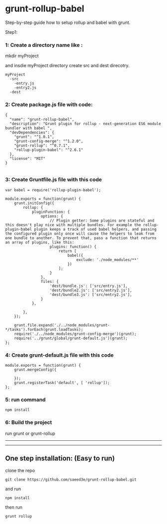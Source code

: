 # grunt-rollup-babel
Step-by-step guide how to setup rollup and babel with grunt.

Step1:

### 1: Create a directory name like : 
mkdir myProject

and insdie myProject directory create 
src and dest direcotry.

```
myProject
  -src
    -entry.js
    -entry2.js
  -dest
```

### 2: Create package.js file with code:
```
{
  "name": "grunt-rollup-babel",
  "description": "Grunt plugin for rollup - next-generation ES6 module bundler with babel ",
  "devDependencies": {
    "grunt": "^1.0.1",
    "grunt-config-merge": "^1.2.0",
    "grunt-rollup": "^0.7.1",
    "rollup-plugin-babel": "^2.6.1"
  },
  "license": "MIT"
}


```


### 3: Create Gruntfile.js file with this code
```
var babel = require('rollup-plugin-babel');

module.exports = function(grunt) {
    grunt.initConfig({
        rollup: {
            pluginFunction: {
                options: {
                    // Plugin getter: Some plugins are stateful and this doesn't play nice with multiple bundles. For example the rollup-plugin-babel plugin keeps a track of used babel helpers, and passing the configured plugin only once will cause the helpers to leak from one bundle to another. To prevent that, pass a function that returns an array of plugins, like this:
                    plugins: function() {
                        return [
                            babel({
                                exclude: './node_modules/**'
                            })
                        ];
                    }
                },
                files: {
                    'dest/bundle.js': ['src/entry.js'],
                    'dest/bundle2.js': ['src/entry2.js'],
                    'dest/bundle3.js': ['src/entry2.js'],
                }
            },
            
        },
    });

    grunt.file.expand('./../node_modules/grunt-*/tasks').forEach(grunt.loadTasks);
    require('./../node_modules/grunt-config-merge')(grunt);
    require('../grunt/global/grunt-default.js')(grunt);
};

```

### 4: Create grunt-default.js file with this code
```
module.exports = function(grunt) {
    grunt.mergeConfig({
        
    });
    grunt.registerTask('default', [ 'rollup']);
};
```



### 5: run command 
```
npm install
```
### 6: Build the project
run grunt or grunt-rollup

--------------------------------------------------------------------------------------------------------------
--------------------------------------------------------------------------------------------------------------

## One step installation: (Easy to run)
clone the repo
```
git clone https://github.com/saeed3e/grunt-rollup-babel.git
```
and run
```
npm install
```

then run 
```
grunt rollup
```
